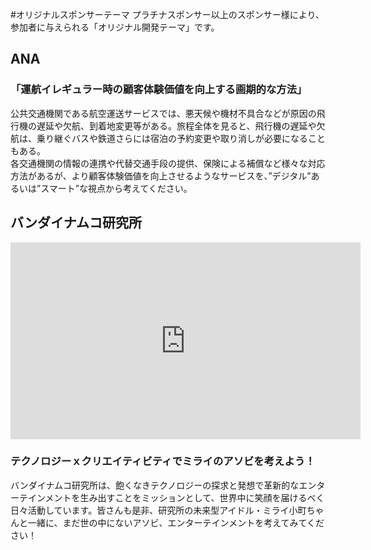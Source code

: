 #オリジナルスポンサーテーマ
プラチナスポンサー以上のスポンサー様により、参加者に与えられる「オリジナル開発テーマ」です。

## ANA
### 「運航イレギュラー時の顧客体験価値を向上する画期的な方法」
公共交通機関である航空運送サービスでは、悪天候や機材不具合などが原因の飛行機の遅延や欠航、到着地変更等がある。旅程全体を見ると、飛行機の遅延や欠航は、乗り継ぐバスや鉄道さらには宿泊の予約変更や取り消しが必要になることもある。<br>
各交通機関の情報の連携や代替交通手段の提供、保険による補償など様々な対応方法があるが、より顧客体験価値を向上させるようなサービスを、”デジタル”あるいは”スマート”な視点から考えてください。

## バンダイナムコ研究所
<iframe width="560" height="315" src="https://www.youtube.com/embed/Sbk5TLUG5iw" frameborder="0" allow="accelerometer; autoplay; encrypted-media; gyroscope; picture-in-picture" allowfullscreen></iframe>

### テクノロジーｘクリエイティビティでミライのアソビを考えよう！

バンダイナムコ研究所は、飽くなきテクノロジーの探求と発想で革新的なエンターテインメントを生み出すことをミッションとして、世界中に笑顔を届けるべく日々活動しています。皆さんも是非、研究所の未来型アイドル・ミライ小町ちゃんと一緒に、まだ世の中にないアソビ、エンターテインメントを考えてみてください！
